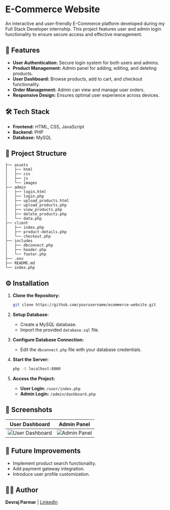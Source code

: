 # E-Commerce Website

An interactive and user-friendly E-Commerce platform developed during my Full Stack Developer internship. This project features user and admin login functionality to ensure secure access and effective management.

## 🚀 Features
- **User Authentication:** Secure login system for both users and admins.
- **Product Management:** Admin panel for adding, editing, and deleting products.
- **User Dashboard:** Browse products, add to cart, and checkout functionality.
- **Order Management:** Admin can view and manage user orders.
- **Responsive Design:** Ensures optimal user experience across devices.

## 🛠️ Tech Stack
- **Frontend:** HTML, CSS, JavaScript
- **Backend:** PHP
- **Database:** MySQL

## 📂 Project Structure
```
├── assets
│   ├── html
│   ├── css
│   ├── js
│   └── images
├── admin
│   ├── login.html
│   ├── login.php
│   ├── upload_products.html
│   ├── upload_products.php
│   ├── view_products.php
│   ├── delete_products.php
│   └── data.php
├── client
│   ├── index.php
│   ├── product-details.php
│   └── checkout.php
├── includes
│   ├── dbconnect.php
│   ├── header.php
│   └── footer.php
├── .env
├── README.md
└── index.php
```

## ⚙️ Installation
1. **Clone the Repository:**
   ```bash
   git clone https://github.com/yourusername/ecommerce-website.git
   ```

2. **Setup Database:**
   - Create a MySQL database.
   - Import the provided `database.sql` file.

3. **Configure Database Connection:**
   - Edit the `dbconnect.php` file with your database credentials.

4. **Start the Server:**
   ```bash
   php -S localhost:8000
   ```

5. **Access the Project:**
   - **User Login:** `/user/index.php`
   - **Admin Login:** `/admin/dashboard.php`

## 📸 Screenshots
| **User Dashboard** | **Admin Panel** |
|:-------------------:|:----------------:|
| ![User Dashboard](assets/images/user_dashboard.png) | ![Admin Panel](assets/images/admin_dashboard.png) |

## 🔮 Future Improvements
- Implement product search functionality.
- Add payment gateway integration.
- Introduce user profile customization.

## 👨‍💻 Author
**Devraj Parmar**  | [LinkedIn](https://www.linkedin.com/in/devraj-parmar/)

